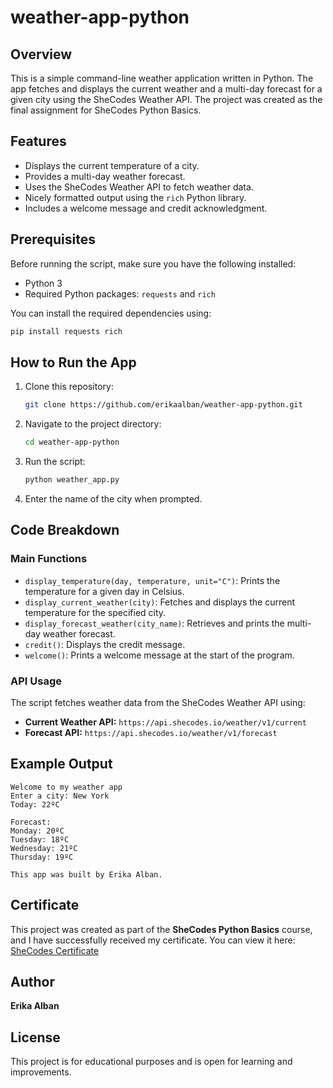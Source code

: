 # weather-app-python

## Overview

This is a simple command-line weather application written in Python. The app fetches and displays the current weather and a multi-day forecast for a given city using the SheCodes Weather API. The project was created as the final assignment for SheCodes Python Basics.

## Features

- Displays the current temperature of a city.
- Provides a multi-day weather forecast.
- Uses the SheCodes Weather API to fetch weather data.
- Nicely formatted output using the `rich` Python library.
- Includes a welcome message and credit acknowledgment.

## Prerequisites

Before running the script, make sure you have the following installed:

- Python 3
- Required Python packages: `requests` and `rich`

You can install the required dependencies using:

```sh
pip install requests rich
```

## How to Run the App

1. Clone this repository:
   ```sh
   git clone https://github.com/erikaalban/weather-app-python.git
   ```
2. Navigate to the project directory:
   ```sh
   cd weather-app-python
   ```
3. Run the script:
   ```sh
   python weather_app.py
   ```
4. Enter the name of the city when prompted.

## Code Breakdown

### Main Functions

- `display_temperature(day, temperature, unit="C")`: Prints the temperature for a given day in Celsius.
- `display_current_weather(city)`: Fetches and displays the current temperature for the specified city.
- `display_forecast_weather(city_name)`: Retrieves and prints the multi-day weather forecast.
- `credit()`: Displays the credit message.
- `welcome()`: Prints a welcome message at the start of the program.

### API Usage

The script fetches weather data from the SheCodes Weather API using:

- **Current Weather API:** `https://api.shecodes.io/weather/v1/current`
- **Forecast API:** `https://api.shecodes.io/weather/v1/forecast`

## Example Output

```
Welcome to my weather app
Enter a city: New York
Today: 22ºC

Forecast:
Monday: 20ºC
Tuesday: 18ºC
Wednesday: 21ºC
Thursday: 19ºC

This app was built by Erika Alban.
```

## Certificate

This project was created as part of the **SheCodes Python Basics** course, and I have successfully received my certificate. You can view it here:
[SheCodes Certificate](https://www.shecodes.io/certificates/f49e1b0c714f2a3f7ef53de1760c7c5a)

## Author

**Erika Alban**

## License

This project is for educational purposes and is open for learning and improvements.
